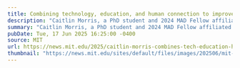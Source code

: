 ```yaml
---
title: Combining technology, education, and human connection to improve online learning
description: "Caitlin Morris, a PhD student and 2024 MAD Fellow affiliated with the MIT Media Lab, designs digital learning platforms that make room for the “social magic” that influences curiosity and motivation."
summary: "Caitlin Morris, a PhD student and 2024 MAD Fellow affiliated with the MIT Media Lab, designs digital learning platforms that make room for the “social magic” that influences curiosity and motivation."
pubDate: Tue, 17 Jun 2025 16:25:00 -0400
source: MIT
url: https://news.mit.edu/2025/caitlin-morris-combines-tech-education-human-connection-improve-online-learning-0617
thumbnail: "https://news.mit.edu/sites/default/files/images/202506/mit-Caitlin-Morris.jpg"
---
```


